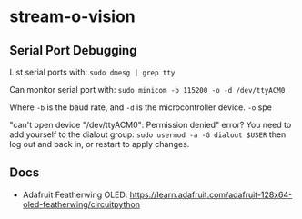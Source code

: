 # stream-o-vision


## Serial Port Debugging

List serial ports with:
`sudo dmesg | grep tty`

Can monitor serial port with:
`sudo minicom -b 115200 -o -d /dev/ttyACM0`

Where `-b` is the baud rate, and `-d` is the microcontroller device. `-o` spe

"can't open device "/dev/ttyACM0": Permission denied" error?
  You need to add yourself to the dialout group:
  `sudo usermod -a -G dialout $USER`
  then log out and back in, or restart to apply changes.


## Docs
- Adafruit Featherwing OLED: https://learn.adafruit.com/adafruit-128x64-oled-featherwing/circuitpython